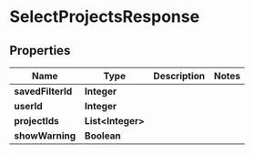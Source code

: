 

# SelectProjectsResponse

## Properties

Name | Type | Description | Notes
------------ | ------------- | ------------- | -------------
**savedFilterId** | **Integer** |  | 
**userId** | **Integer** |  | 
**projectIds** | **List&lt;Integer&gt;** |  | 
**showWarning** | **Boolean** |  | 



